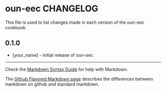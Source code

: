 # oun-eec CHANGELOG

This file is used to list changes made in each version of the oun-eec cookbook.

## 0.1.0
- [your_name] - Initial release of oun-eec

- - -
Check the [Markdown Syntax Guide](http://daringfireball.net/projects/markdown/syntax) for help with Markdown.

The [Github Flavored Markdown page](http://github.github.com/github-flavored-markdown/) describes the differences between markdown on github and standard markdown.
